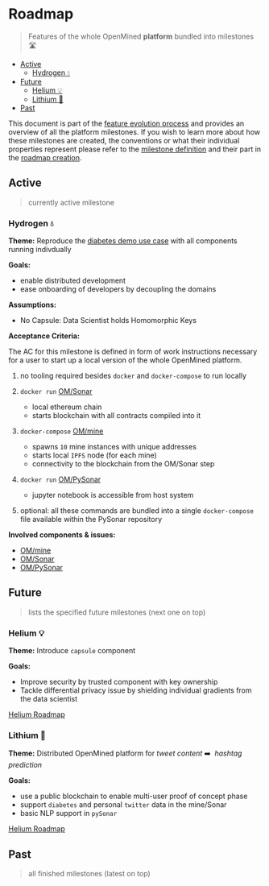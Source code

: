 # Roadmap

> Features of the whole OpenMined **platform** bundled into milestones 🛣

<!-- TOC depthFrom:2 -->

- [Active](#active)
    - [Hydrogen 💧](#hydrogen-💧)
- [Future](#future)
    - [Helium 💡](#helium-💡)
    - [Lithium 🔋](#lithium-🔋)
- [Past](#past)

<!-- /TOC -->

This document is part of the [feature evolution process](feature_evolution.md) and provides an overview of all the platform milestones. If you wish to learn more about how these milestones are created, the conventions or what their individual properties represent please refer to the [milestone definition](feature_evolution.md#milestone) and their part in the [roadmap creation](feature_evolution.md#roadmap).

## Active

> currently active milestone

### Hydrogen 💧

**Theme:** Reproduce the [diabetes demo use case](https://github.com/OpenMined/PySonar/blob/master/notebooks/Sonar%20-%20Decentralized%20Learning%20Demo.ipynb) with all components running indivdually

**Goals:**
* enable distributed development
* ease onboarding of developers by decoupling the domains

**Assumptions:**
* No Capsule: Data Scientist holds Homomorphic Keys

**Acceptance Criteria:**

The AC for this milestone is defined in form of work instructions necessary for a user to start up a local version of the whole OpenMined platform.

1. no tooling required besides `docker` and `docker-compose` to run locally
1. `docker run` [OM/Sonar](https://github.com/OpenMined/Sonar)
    * local ethereum chain
    * starts blockchain with all contracts compiled into it
1. `docker-compose` [OM/mine](https://github.com/OpenMined/mine.js)
    * spawns `10` mine instances with unique addresses
    * starts local `IPFS` node (for each mine)
    * connectivity to the blockchain from the OM/Sonar step
1. `docker run` [OM/PySonar](https://github.com/OpenMined/PySonar)
    * jupyter notebook is accessible from host system

1. optional: all these commands are bundled into a single `docker-compose` file available within the PySonar repository

**Involved components & issues:**
* [OM/mine](https://github.com/OpenMined/mine.js/issues?q=is:issue+milestone:Hydrogen)
* [OM/Sonar](https://github.com/OpenMined/Sonar/issues?utf8=%E2%9C%93&q=is:issue%20milestone:Hydrogen%20)
* [OM/PySonar](https://github.com/OpenMined/PySonar/issues?utf8=%E2%9C%93&q=is:issue%20milestone:Hydrogen%20)

## Future

> lists the specified future milestones (next one on top)

### Helium 💡

**Theme:** Introduce `capsule` component

**Goals:**
* Improve security by trusted component with key ownership
* Tackle differential privacy issue by shielding individual gradients from the data scientist

[Helium Roadmap](https://github.com/OpenMined/Docs/blob/docs/roadmaps--breaking-out-by-milestone/roadmaps/helium.md)

### Lithium 🔋

**Theme:** Distributed OpenMined platform for _tweet content_ ➡️  _hashtag prediction_

**Goals:**
* use a public blockchain to enable multi-user proof of concept phase
* support `diabetes` and personal `twitter` data in the mine/Sonar
* basic NLP support in `pySonar`

[Helium Roadmap](https://github.com/OpenMined/Docs/blob/docs/roadmaps--breaking-out-by-milestone/roadmaps/lithium.md)


## Past

> all finished milestones (latest on top)
